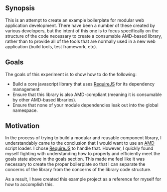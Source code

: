 ## Synopsis

This is an attempt to create an example boilerplate for modular web application development.  There have been a number
of these created by various developers, but the intent of this one is to focus specifically on the structure of the 
code necessary to create a consumable AMD-based library, rather than to provide all of the tools that are normally
used in a new web application (build tools, test framework, etc).

## Goals
The goals of this experiment is to show how to do the following:
* Build a core javascript library that uses [RequireJS][1] for its dependency management
* Ensure that this library is also AMD-compliant (meaning it is consumable by other AMD-based libraries).
* Ensure that none of your module dependencies leak out into the global namespace.

## Motivation

In the process of trying to build a modular and reusable component library, I understandably came to the conclusion 
that I would want to use an [AMD][2] script loader.  I chose [RequireJS][1] to handle that.  However, I quickly 
found myself fighting with understanding how to properly and efficiently meet the goals state above in the goals 
section. This made me feel like it was necessary to create the proper boilerplate so that I can separate the concerns
of the library from the concerns of the library code structure.

As a result, I have created this example project as a reference for myself for how to accomplish this. 

[1]: http://requirejs.org/
[2]: https://github.com/amdjs/amdjs-api/wiki/AMD